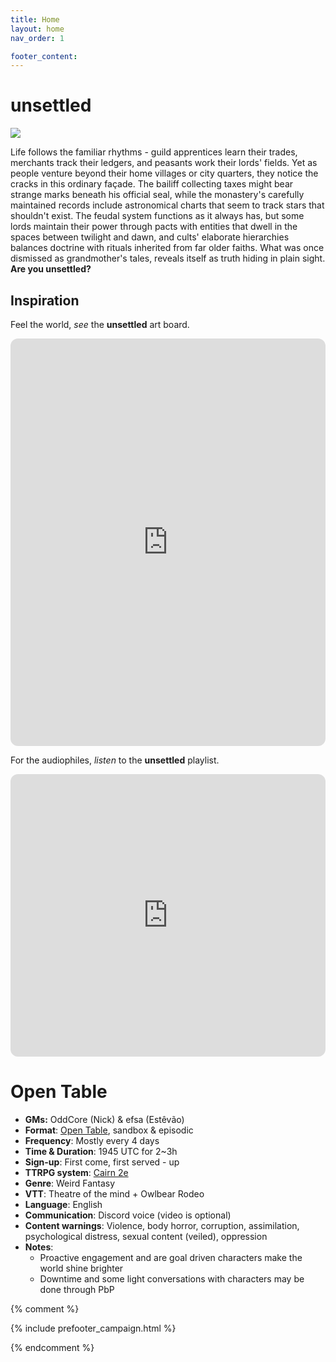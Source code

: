 ```yaml
---
title: Home
layout: home
nav_order: 1

footer_content:
---
```


# unsettled

![](https://i.imgur.com/jrDqZJV.png)

Life follows the familiar rhythms - guild apprentices learn their trades, merchants track their ledgers, and peasants work their lords' fields. Yet as people venture beyond their home villages or city quarters, they notice the cracks in this ordinary façade. The bailiff collecting taxes might bear strange marks beneath his official seal, while the monastery's carefully maintained records include astronomical charts that seem to track stars that shouldn't exist. The feudal system functions as it always has, but some lords maintain their power through pacts with entities that dwell in the spaces between twilight and dawn, and cults' elaborate hierarchies balances doctrine with rituals inherited from far older faiths. What was once dismissed as grandmother's tales, reveals itself as truth hiding in plain sight. **Are you unsettled?**

## Inspiration

Feel the world, *see* the **unsettled** art board.

<iframe style="border-radius:12px" src="https://petracoding.github.io/pinterest/board.html?link=estevaoseco/unsettled/&hideHeader=1&hideFooter=1&transparent=1" width="100%" height="652" frameBorder="0" allowfullscreen=""></iframe>

For the audiophiles, *listen* to the **unsettled** playlist.

<iframe style="border-radius:12px" src="https://open.spotify.com/embed/playlist/2PL9qS68ckXkKLzheF8YsB?utm_source=generator&theme=1" width="100%" height="452" frameBorder="0" allowfullscreen="" allow="autoplay; clipboard-write; encrypted-media; fullscreen; picture-in-picture" loading="lazy"></iframe>

# Open Table

- **GMs:** OddCore (Nick) & efsa (Estêvão)
- **Format**: [Open Table](https://www.thearcanelibrary.com/blogs/shadowdark-blog/open-table-how-the-creators-of-d-d-ran-their-games?srsltid=AfmBOoqNYWIzVWFjQKEoyumD4NTcFvhdkiVGQgaluf5LKmkS3-ORyFI7), sandbox & episodic
- **Frequency**: Mostly every 4 days
- **Time & Duration**: 1945 UTC for 2~3h
- **Sign-up**: First come, first served - up 
- **TTRPG system**: [Cairn 2e](https://cairnrpg.com/second-edition/)
- **Genre**: Weird Fantasy
- **VTT**: Theatre of the mind + Owlbear Rodeo
- **Language**: English
- **Communication**: Discord voice (video is optional)
- **Content warnings**: Violence, body horror, corruption, assimilation, psychological distress, sexual content (veiled), oppression
- **Notes**:
  - Proactive engagement and are goal driven characters make the world shine brighter
  - Downtime and some light conversations with characters may be done through PbP

{% comment %}

{% include prefooter_campaign.html %}

{% endcomment %}